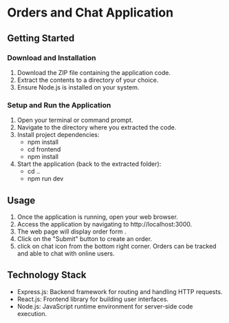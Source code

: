 # Orders and Chat Application

## Getting Started

### Download and Installation

1. Download the ZIP file containing the application code.
2. Extract the contents to a directory of your choice.
3. Ensure Node.js is installed on your system.

### Setup and Run the Application

1. Open your terminal or command prompt.
2. Navigate to the directory where you extracted the code.
3. Install project dependencies:
   - npm install
   - cd frontend
   - npm install
4. Start the application (back to the extracted folder):
   - cd ..
   - npm run dev

## Usage

1. Once the application is running, open your web browser.
2. Access the application by navigating to http://localhost:3000.
3. The web page will display order form .
4. Click on the "Submit" button to create an order.
5. click on chat icon from the bottom right corner. Orders can be tracked and able to chat with online users.

## Technology Stack

- Express.js: Backend framework for routing and handling HTTP requests.
- React.js: Frontend library for building user interfaces.
- Node.js: JavaScript runtime environment for server-side code execution.
